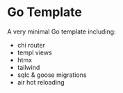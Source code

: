 # Go Template

A very minimal Go template including: 

- chi router
- templ views
- htmx
- tailwind
- sqlc & goose migrations
- air hot reloading

